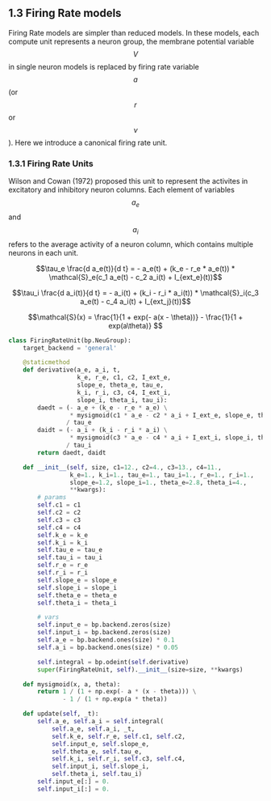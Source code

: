 
## 1.3 Firing Rate models

Firing Rate models are simpler than reduced models. In these models, each compute unit represents a neuron group, the membrane potential variable $$V$$ in single neuron models is replaced by firing rate variable $$a$$ (or $$r$$ or $$\nu$$). Here we introduce a canonical firing rate unit.

### 1.3.1 Firing Rate Units

Wilson and Cowan (1972) proposed this unit to represent the activites in excitatory and inhibitory neuron columns. Each element of variables $$a_e$$ and $$a_i$$ refers to the average activity of a neuron column, which contains multiple neurons in each unit.

$$\tau_e \frac{d a_e(t)}{d t} = - a_e(t) + (k_e - r_e * a_e(t)) * \mathcal{S}_e(c_1 a_e(t) - c_2 a_i(t) + I_{ext_e}(t))$$

$$\tau_i \frac{d a_i(t)}{d t} = - a_i(t) + (k_i - r_i * a_i(t)) * \mathcal{S}_i(c_3 a_e(t) - c_4 a_i(t) + I_{ext_j}(t))$$

$$\mathcal{S}(x) = \frac{1}{1 + exp(- a(x - \theta))} - \frac{1}{1 + exp(a\theta)} $$


```python
class FiringRateUnit(bp.NeuGroup):
    target_backend = 'general'

    @staticmethod
    def derivative(a_e, a_i, t,
                   k_e, r_e, c1, c2, I_ext_e,
                   slope_e, theta_e, tau_e,
                   k_i, r_i, c3, c4, I_ext_i,
                   slope_i, theta_i, tau_i):
        daedt = (- a_e + (k_e - r_e * a_e) \
                 * mysigmoid(c1 * a_e - c2 * a_i + I_ext_e, slope_e, theta_e)) \
                / tau_e
        daidt = (- a_i + (k_i - r_i * a_i) \
                 * mysigmoid(c3 * a_e - c4 * a_i + I_ext_i, slope_i, theta_i)) \
                / tau_i
        return daedt, daidt

    def __init__(self, size, c1=12., c2=4., c3=13., c4=11.,
                 k_e=1., k_i=1., tau_e=1., tau_i=1., r_e=1., r_i=1.,
                 slope_e=1.2, slope_i=1., theta_e=2.8, theta_i=4.,
                 **kwargs):
        # params
        self.c1 = c1
        self.c2 = c2
        self.c3 = c3
        self.c4 = c4
        self.k_e = k_e
        self.k_i = k_i
        self.tau_e = tau_e
        self.tau_i = tau_i
        self.r_e = r_e
        self.r_i = r_i
        self.slope_e = slope_e
        self.slope_i = slope_i
        self.theta_e = theta_e
        self.theta_i = theta_i

        # vars
        self.input_e = bp.backend.zeros(size)
        self.input_i = bp.backend.zeros(size)
        self.a_e = bp.backend.ones(size) * 0.1
        self.a_i = bp.backend.ones(size) * 0.05

        self.integral = bp.odeint(self.derivative)
        super(FiringRateUnit, self).__init__(size=size, **kwargs)

    def mysigmoid(x, a, theta):
        return 1 / (1 + np.exp(- a * (x - theta))) \
               - 1 / (1 + np.exp(a * theta))

    def update(self, _t):
        self.a_e, self.a_i = self.integral(
            self.a_e, self.a_i, _t,
            self.k_e, self.r_e, self.c1, self.c2,
            self.input_e, self.slope_e,
            self.theta_e, self.tau_e,
            self.k_i, self.r_i, self.c3, self.c4,
            self.input_i, self.slope_i,
            self.theta_i, self.tau_i)
        self.input_e[:] = 0.
        self.input_i[:] = 0.
```
